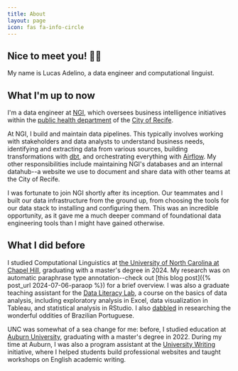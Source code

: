 ```yaml
---
title: About
layout: page
icon: fas fa-info-circle
---
```


## Nice to meet you! 👋🏽

My name is Lucas Adelino, a data engineer and computational linguist.

## What I'm up to now
I'm a data engineer at [NGI](https://github.com/NGI-SECOGE-SESAU), which oversees business intelligence initiatives within the [public health department](https://www2.recife.pe.gov.br/pagina/secretaria-de-saude) of the [City of Recife](https://www2.recife.pe.gov.br). 

At NGI, I build and maintain data pipelines. This typically involves working with stakeholders and data analysts to understand business needs, identifying and extracting data from various sources, building transformations with [dbt](https://www.getdbt.com/product/what-is-dbt), and orchestrating everything with [Airflow](https://airflow.apache.org/). My other responsibilities include maintaining NGI's databases and an internal datahub--a website we use to document and share data with other teams at the City of Recife.

I was fortunate to join NGI shortly after its inception. Our teammates and I built our data infrastructure from the ground up, from choosing the tools for our data stack to installing and configuring them. This was an incredible opportunity, as it gave me a much deeper command of foundational data engineering tools than I might have gained otherwise.

## What I did before

I studied Computational Linguistics at [the University of North Carolina at Chapel Hill](https://linguistics.unc.edu/), graduating with a master's degree in 2024. My research was on automatic paraphrase type annotation--check out [this blog post]({% post_url 2024-07-06-paraop %}) for a brief overview. I was also a graduate teaching assistant for the [Data Literacy Lab](https://ideasinaction.unc.edu/first-year-foundations/ideas-information-and-inquiry/), a course on the basics of data analysis, including exploratory analysis in Excel, data visualization in Tableau, and statistical analysis in RStudio. I also [dabbled](https://bpb-us-e1.wpmucdn.com/sites.mit.edu/dist/2/943/files/2023/08/adelino-smith.pdf) in researching the wonderful oddities of Brazilian Portuguese. 

UNC was somewhat of a sea change for me: before, I studied education at [Auburn University](https://auburn.edu), graduating with a master's degree in 2022. During my time at Auburn, I was also a program assistant at the [University Writing](https://www.auburn.edu/academic/provost/university-writing/) initiative, where I helped students build professional websites and taught workshops on English academic writing.